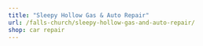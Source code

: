 ```yaml
---
title: "Sleepy Hollow Gas & Auto Repair"
url: /falls-church/sleepy-hollow-gas-and-auto-repair/
shop: car repair
---
```

